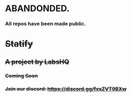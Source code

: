 # ABANDONDED.
### All repos have been made public.

# ~~Statify~~

## ~~A project by LabsHQ~~

### ~~Coming Soon~~
### ~~Join our discord: https://discord.gg/fxsZVT9BXw~~


